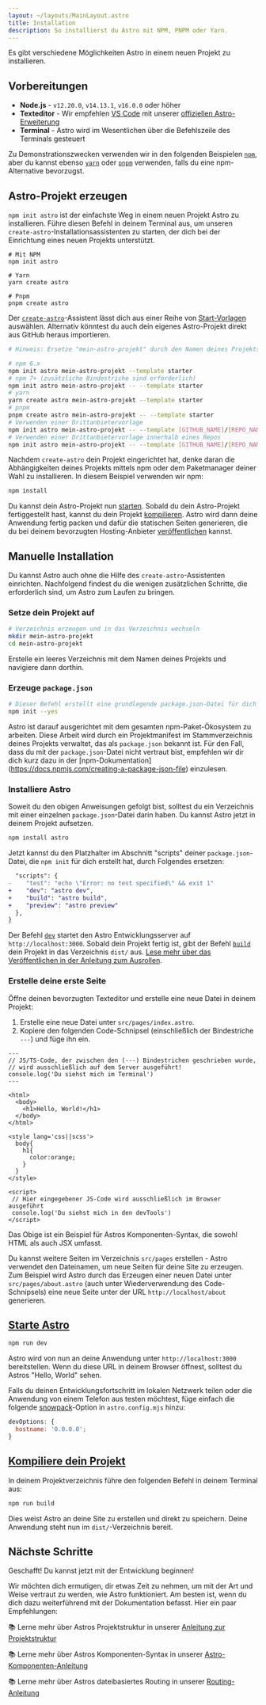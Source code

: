 ```yaml
---
layout: ~/layouts/MainLayout.astro
title: Installation
description: So installierst du Astro mit NPM, PNPM oder Yarn.
---
```


Es gibt verschiedene Möglichkeiten Astro in einem neuen Projekt zu installieren.

## Vorbereitungen

- **Node.js** - `v12.20.0`, `v14.13.1`, `v16.0.0` oder höher
- **Texteditor** - Wir empfehlen [VS Code](https://code.visualstudio.com/) mit unserer [offiziellen Astro-Erweiterung](https://marketplace.visualstudio.com/items?itemName=astro-build.astro-vscode)
- **Terminal** - Astro wird im Wesentlichen über die Befehlszeile des Terminals gesteuert

Zu Demonstrationszwecken verwenden wir in den folgenden Beispielen [`npm`](https://www.npmjs.com/), aber du kannst ebenso [`yarn`](https://yarnpkg.com/) oder [`pnpm`](https://pnpm.io/) verwenden, falls du eine npm-Alternative bevorzugst.

## Astro-Projekt erzeugen

`npm init astro` ist der einfachste Weg in einem neuen Projekt Astro zu installieren. Führe diesen Befehl in deinem Terminal aus, um unseren `create-astro`-Installationsassistenten zu starten, der dich bei der Einrichtung eines neuen Projekts unterstützt.

```shell
# Mit NPM
npm init astro

# Yarn
yarn create astro

# Pnpm
pnpm create astro
```

Der [`create-astro`](https://github.com/snowpackjs/astro/tree/main/packages/create-astro)-Assistent lässt dich aus einer Reihe von [Start-Vorlagen](https://github.com/snowpackjs/astro/tree/main/examples) auswählen. Alternativ könntest du auch dein eigenes Astro-Projekt direkt aus GitHub heraus importieren.

```bash
# Hinweis: Ersetze "mein-astro-projekt" durch den Namen deines Projekts.

# npm 6.x
npm init astro mein-astro-projekt --template starter
# npm 7+ (zusätzliche Bindestriche sind erforderlich)
npm init astro mein-astro-projekt -- --template starter
# yarn
yarn create astro mein-astro-projekt --template starter
# pnpm
pnpm create astro mein-astro-projekt -- --template starter
# Verwenden einer Drittanbietervorlage
npm init astro mein-astro-projekt -- --template [GITHUB_NAME]/[REPO_NAME]
# Verwenden einer Drittanbietervorlage innerhalb eines Repos
npm init astro mein-astro-projekt -- --template [GITHUB_NAME]/[REPO_NAME]/pfad/zur/vorlage
```

Nachdem `create-astro` dein Projekt eingerichtet hat, denke daran die Abhängigkeiten deines Projekts mittels npm oder dem Paketmanager deiner Wahl zu installieren. In diesem Beispiel verwenden wir npm:

```bash
npm install
```

Du kannst dein Astro-Projekt nun [starten](#start-astro). Sobald du dein Astro-Projekt fertiggestellt hast, kannst du dein Projekt [kompilieren](#build-astro). Astro wird dann deine Anwendung fertig packen und dafür die statischen Seiten generieren, die du bei deinem bevorzugten Hosting-Anbieter [veröffentlichen](/guides/deploy) kannst.

## Manuelle Installation

Du kannst Astro auch ohne die Hilfe des `create-astro`-Assistenten einrichten. Nachfolgend findest du die wenigen zusätzlichen Schritte, die erforderlich sind, um Astro zum Laufen zu bringen.

### Setze dein Projekt auf

```bash
# Verzeichnis erzeugen und in das Verzeichnis wechseln
mkdir mein-astro-projekt
cd mein-astro-projekt
```

Erstelle ein leeres Verzeichnis mit dem Namen deines Projekts und navigiere dann dorthin.

### Erzeuge `package.json`

```bash
# Dieser Befehl erstellt eine grundlegende package.json-Datei für dich
npm init --yes
```

Astro ist darauf ausgerichtet mit dem gesamten npm-Paket-Ökosystem zu arbeiten. Diese Arbeit wird durch ein Projektmanifest im Stammverzeichnis deines Projekts verwaltet, das als `package.json` bekannt ist. Für den Fall, dass du mit der `package.json`-Datei nicht vertraut bist, empfehlen wir dir dich kurz dazu in der [npm-Dokumentation] (https://docs.npmjs.com/creating-a-package-json-file) einzulesen.

### Installiere Astro

Soweit du den obigen Anweisungen gefolgt bist, solltest du ein Verzeichnis mit einer einzelnen `package.json`-Datei darin haben. Du kannst Astro jetzt in deinem Projekt aufsetzen.

```bash
npm install astro
```

Jetzt kannst du den Platzhalter im Abschnitt "scripts" deiner `package.json`-Datei, die `npm init` für dich erstellt hat, durch Folgendes ersetzen:

```diff
  "scripts": {
-    "test": "echo \"Error: no test specified\" && exit 1"
+    "dev": "astro dev",
+    "build": "astro build",
+    "preview": "astro preview"
  },
}
```

Der Befehl [`dev`](#start-astro) startet den Astro Entwicklungsserver auf `http://localhost:3000`. Sobald dein Projekt fertig ist, gibt der Befehl [`build`](#build-astro) dein Projekt in das Verzeichnis `dist/` aus. [Lese mehr über das Veröffentlichen in der Anleitung zum Ausrollen](/guides/deploy).

### Erstelle deine erste Seite

Öffne deinen bevorzugten Texteditor und erstelle eine neue Datei in deinem Projekt:

1. Erstelle eine neue Datei unter `src/pages/index.astro`.
2. Kopiere den folgenden Code-Schnipsel (einschließlich der Bindestriche `---`) und füge ihn ein.

```astro
---
// JS/TS-Code, der zwischen den (---) Bindestrichen geschrieben wurde,
// wird ausschließlich auf dem Server ausgeführt!
console.log('Du siehst mich im Terminal')
---

<html>
  <body>
    <h1>Hello, World!</h1>
  </body>
</html>

<style lang='css||scss'>
  body{
    h1{
      color:orange;
    }
  }
</style>

<script>
 // Hier eingegebener JS-Code wird ausschließlich im Browser ausgeführt
 console.log('Du siehst mich in den devTools')
</script>
```

Das Obige ist ein Beispiel für Astros Komponenten-Syntax, die sowohl HTML als auch JSX umfasst.

Du kannst weitere Seiten im Verzeichnis `src/pages` erstellen - Astro verwendet den Dateinamen, um neue Seiten für deine Site zu erzeugen. Zum Beispiel wird Astro durch das Erzeugen einer neuen Datei unter `src/pages/about.astro` (auch unter Wiederverwendung des Code-Schnipsels) eine neue Seite unter der URL `http://localhost/about` generieren.

## [Starte Astro](#start-astro)

```bash
npm run dev
```

Astro wird von nun an deine Anwendung unter `http://localhost:3000` bereitstellen. Wenn du diese URL in deinem Browser öffnest, solltest du Astros "Hello, World" sehen.

Falls du deinen Entwicklungsfortschritt im lokalen Netzwerk teilen oder die Anwendung von einem Telefon aus testen möchtest, füge einfach die folgende [snowpack](https://www.snowpack.dev/reference/configuration#devoptionshostname)-Option in `astro.config.mjs` hinzu:

```js
devOptions: {
  hostname: '0.0.0.0';
}
```

## [Kompiliere dein Projekt](#build-astro)

In deinem Projektverzeichnis führe den folgenden Befehl in deinem Terminal aus:

```bash
npm run build
```

Dies weist Astro an deine Site zu erstellen und direkt zu speichern. Deine Anwendung steht nun im `dist/`-Verzeichnis bereit.

## Nächste Schritte

Geschafft! Du kannst jetzt mit der Entwicklung beginnen!

Wir möchten dich ermutigen, dir etwas Zeit zu nehmen, um mit der Art und Weise vertraut zu werden, wie Astro funktioniert. Am besten ist, wenn du dich dazu weiterführend mit der Dokumentation befasst. Hier ein paar Empfehlungen:

📚 Lerne mehr über Astros Projektstruktur in unserer [Anleitung zur Projektstruktur](/core-concepts/project-structure)

📚 Lerne mehr über Astros Komponenten-Syntax in unserer [Astro-Komponenten-Anleitung](/core-concepts/astro-components)

📚 Lerne mehr über Astros dateibasiertes Routing in unserer [Routing-Anleitung](core-concepts/astro-pages)
